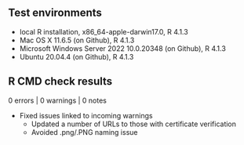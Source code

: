 ## Test environments

* local R installation, x86_64-apple-darwin17.0, R 4.1.3
* Mac OS X 11.6.5 (on Github), R 4.1.3
* Microsoft Windows Server 2022 10.0.20348 (on Github), R 4.1.3
* Ubuntu 20.04.4 (on Github), R 4.1.3

## R CMD check results

0 errors | 0 warnings | 0 notes

- Fixed issues linked to incoming warnings
  - Updated a number of URLs to those with certificate verification
  - Avoided .png/.PNG naming issue
  